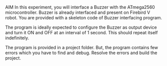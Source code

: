 AIM
In this experiment, you will interface a Buzzer with the ATmega2560 microcontroller.
Buzzer is already interfaced and present on Firebird V robot.
You are provided with a skeleton code of Buzzer interfacing program.

The program is ideally expected to configure the Buzzer as output device and turn it ON and OFF at an interval of 1 second.
This should repeat itself indefinitely.

The program is provided in a project folder.
But, the program contains few errors which you have to find and debug.
Resolve the errors and build the project.

